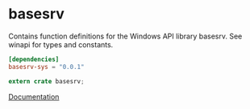 # basesrv #
Contains function definitions for the Windows API library basesrv. See winapi for types and constants.

```toml
[dependencies]
basesrv-sys = "0.0.1"
```

```rust
extern crate basesrv;
```

[Documentation](https://retep998.github.io/doc/winapi/basesrv/)
